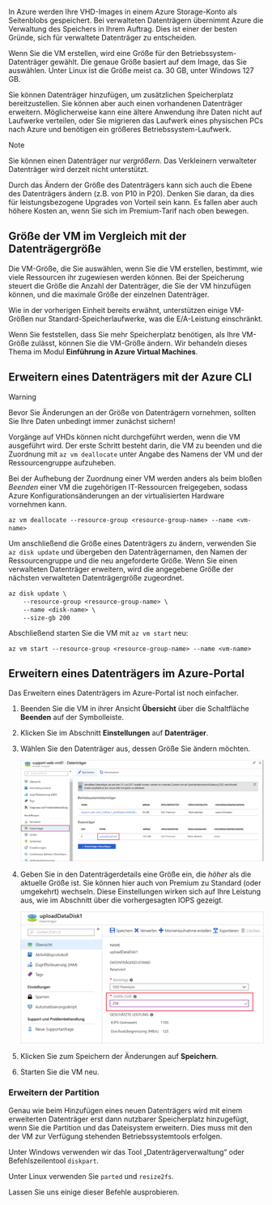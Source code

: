 In Azure werden Ihre VHD-Images in einem Azure Storage-Konto als Seitenblobs gespeichert. Bei verwalteten Datenträgern übernimmt Azure die Verwaltung des Speichers in Ihrem Auftrag. Dies ist einer der besten Gründe, sich für verwaltete Datenträger zu entscheiden.

Wenn Sie die VM erstellen, wird eine Größe für den Betriebssystem-Datenträger gewählt. Die genaue Größe basiert auf dem Image, das Sie auswählen. Unter Linux ist die Größe meist ca. 30 GB, unter Windows 127 GB.

Sie können Datenträger hinzufügen, um zusätzlichen Speicherplatz bereitzustellen. Sie können aber auch einen vorhandenen Datenträger erweitern. Möglicherweise kann eine ältere Anwendung ihre Daten nicht auf Laufwerke verteilen, oder Sie migrieren das Laufwerk eines physischen PCs nach Azure und benötigen ein größeres Betriebssystem-Laufwerk.

> [!NOTE]
> Sie können einen Datenträger nur _vergrößern_. Das Verkleinern verwalteter Datenträger wird derzeit nicht unterstützt.

Durch das Ändern der Größe des Datenträgers kann sich auch die Ebene des Datenträgers ändern (z.B. von P10 in P20). Denken Sie daran, da dies für leistungsbezogene Upgrades von Vorteil sein kann. Es fallen aber auch höhere Kosten an, wenn Sie sich im Premium-Tarif nach oben bewegen.

## <a name="vm-size-vs-disk-size"></a>Größe der VM im Vergleich mit der Datenträgergröße

Die VM-Größe, die Sie auswählen, wenn Sie die VM erstellen, bestimmt, wie viele Ressourcen ihr zugewiesen werden können. Bei der Speicherung steuert die Größe die Anzahl der Datenträger, die Sie der VM hinzufügen können, und die maximale Größe der einzelnen Datenträger. 

Wie in der vorherigen Einheit bereits erwähnt, unterstützen einige VM-Größen nur Standard-Speicherlaufwerke, was die E/A-Leistung einschränkt.

Wenn Sie feststellen, dass Sie mehr Speicherplatz benötigen, als Ihre VM-Größe zulässt, können Sie die VM-Größe ändern. Wir behandeln dieses Thema im Modul **Einführung in Azure Virtual Machines**.

## <a name="expanding-a-disk-using-the-azure-cli"></a>Erweitern eines Datenträgers mit der Azure CLI

> [!WARNING]
> Bevor Sie Änderungen an der Größe von Datenträgern vornehmen, sollten Sie Ihre Daten unbedingt immer zunächst sichern!

Vorgänge auf VHDs können nicht durchgeführt werden, wenn die VM ausgeführt wird. Der erste Schritt besteht darin, die VM zu beenden und die Zuordnung mit `az vm deallocate` unter Angabe des Namens der VM und der Ressourcengruppe aufzuheben.

Bei der Aufhebung der Zuordnung einer VM werden anders als beim bloßen _Beenden_ einer VM die zugehörigen IT-Ressourcen freigegeben, sodass Azure Konfigurationsänderungen an der virtualisierten Hardware vornehmen kann.

```azurecli
az vm deallocate --resource-group <resource-group-name> --name <vm-name>
```

Um anschließend die Größe eines Datenträgers zu ändern, verwenden Sie `az disk update` und übergeben den Datenträgernamen, den Namen der Ressourcengruppe und die neu angeforderte Größe. Wenn Sie einen verwalteten Datenträger erweitern, wird die angegebene Größe der nächsten verwalteten Datenträgergröße zugeordnet.

```azurecli
az disk update \
    --resource-group <resource-group-name> \
    --name <disk-name> \
    --size-gb 200
```

Abschließend starten Sie die VM mit `az vm start` neu:

```azurecli
az vm start --resource-group <resource-group-name> --name <vm-name>
```

## <a name="expanding-a-disk-using-the-azure-portal"></a>Erweitern eines Datenträgers im Azure-Portal

Das Erweitern eines Datenträgers im Azure-Portal ist noch einfacher.

1. Beenden Sie die VM in ihrer Ansicht **Übersicht** über die Schaltfläche **Beenden** auf der Symbolleiste.

1. Klicken Sie im Abschnitt **Einstellungen** auf **Datenträger**.

1. Wählen Sie den Datenträger aus, dessen Größe Sie ändern möchten.

    ![Screenshot des Abschnitts „Datenträger“ einer VM mit hervorgehobener VHD, die wir bearbeiten möchten](../media/5-portal-disks.png)

1. Geben Sie in den Datenträgerdetails eine Größe ein, die _höher_ als die aktuelle Größe ist. Sie können hier auch von Premium zu Standard (oder umgekehrt) wechseln. Diese Einstellungen wirken sich auf Ihre Leistung aus, wie im Abschnitt über die vorhergesagten IOPS gezeigt.

    ![Screenshot mit Bildschirm zum Bearbeiten der VHD mit hervorgehobenem Feld mit der neuen Größe](../media/5-resize-disk.png)

1. Klicken Sie zum Speichern der Änderungen auf **Speichern**.

1. Starten Sie die VM neu.


### <a name="expanding-the-partition"></a>Erweitern der Partition

Genau wie beim Hinzufügen eines neuen Datenträgers wird mit einem erweiterten Datenträger erst dann nutzbarer Speicherplatz hinzugefügt, wenn Sie die Partition und das Dateisystem erweitern. Dies muss mit den der VM zur Verfügung stehenden Betriebssystemtools erfolgen. 

Unter Windows verwenden wir das Tool „Datenträgerverwaltung“ oder Befehlszeilentool `diskpart`.

Unter Linux verwenden Sie `parted` und `resize2fs`.

Lassen Sie uns einige dieser Befehle ausprobieren.